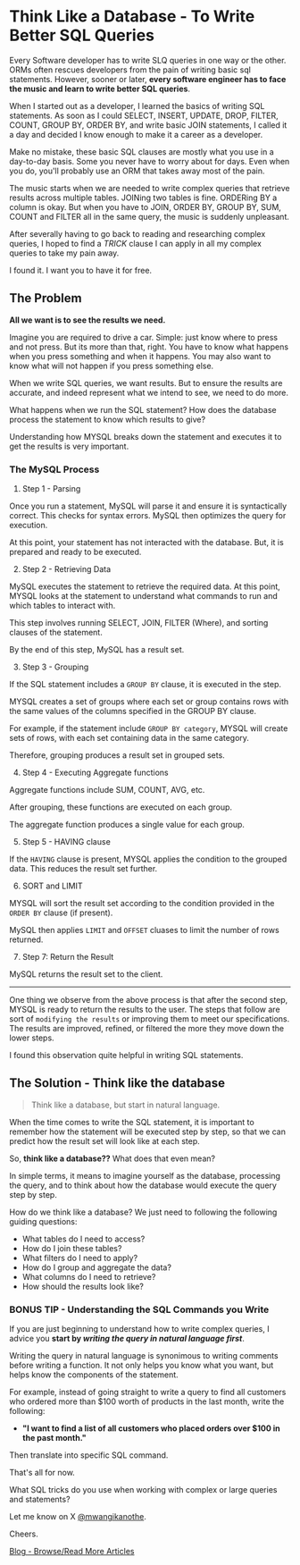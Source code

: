 # Think Like a Database - To Write Better SQL Queries

Every Software developer has to write SLQ queries in one way or the other. ORMs often rescues developers from the pain of writing basic sql statements. However, sooner or later, **every software engineer has to face the music and learn to write better SQL queries**.

When I started out as a developer, I learned the basics of writing SQL statements. As soon as I could SELECT, INSERT, UPDATE, DROP, FILTER, COUNT, GROUP BY, ORDER BY, and write basic JOIN statements, I called it a day and decided I know enough to make it a career as a developer.

Make no mistake, these basic SQL clauses are mostly what you use in a day-to-day basis. Some you never have to worry about for days. Even when you do, you'll probably use an ORM that takes away most of the pain.

The music starts when we are needed to write complex queries that retrieve results across multiple tables. JOINing two tables is fine. ORDERing BY a column is okay. But when you have to JOIN, ORDER BY, GROUP BY, SUM, COUNT and FILTER all in the same query, the music is suddenly unpleasant.

After severally having to go back to reading and researching complex queries, I hoped to find a *TRICK* clause I can apply in all my complex queries to take my pain away.

I found it. I want you to have it for free.

## The Problem

**All we want is to see the results we need.**

Imagine you are required to drive a car. Simple: just know where to press and not press. But its more than that, right. You have to know what happens when you press something and when it happens. You may also want to know what will not happen if you press something else.

When we write SQL queries, we want results. But to ensure the results are accurate, and indeed represent what we intend to see, we need to do more.

What happens when we run the SQL statement? How does the database process the statement to know which results to give?

Understanding how MYSQL breaks down the statement and executes it to get the results is very important.

### The MySQL Process

1. Step 1 - Parsing

Once you run a statement, MySQL will parse it and ensure it is syntactically correct. This checks for syntax errors. MySQL then optimizes the query for execution.

At this point, your statement has not interacted with the database. But, it is prepared and ready to be executed.

2. Step 2 - Retrieving Data

MySQL executes the statement to retrieve the required data. At this point, MYSQL looks at the statement to understand what commands to run and which tables to interact with.

This step involves running SELECT, JOIN, FILTER (Where), and sorting clauses of the statement.

By the end of this step, MySQL has a result set.

3. Step 3 - Grouping

If the SQL statement includes a `GROUP BY` clause, it is executed in the step.

MYSQL creates a set of groups where each set or group contains rows with the same values of the columns specified in the GROUP BY clause.

For example, if the statement include `GROUP BY category`, MYSQL will create sets of rows, with each set containing data in the same category.

Therefore, grouping produces a result set in grouped sets.

4. Step 4 - Executing Aggregate functions

Aggregate functions include SUM, COUNT, AVG, etc.

After grouping, these functions are executed on each group. 

The aggregate function produces a single value for each group.

5. Step 5 - HAVING clause

If the `HAVING` clause is present, MYSQL applies the condition to the grouped data. This reduces the result set further.

6. SORT and LIMIT

MYSQL will sort the result set according to the condition provided in the `ORDER BY` clause (if present).

MySQL then applies `LIMIT` and `OFFSET` cluases to limit the number of rows returned.

7. Step 7: Return the Result

MySQL returns the result set to the client.

---

One thing we observe from the above process is that after the second step, MYSQL is ready to return the results to the user. The steps that follow are sort of `modifying the results` or improving them to meet our specifications. The results are improved, refined, or filtered the more they move down the lower steps.

I found this observation quite helpful in writing SQL statements.

## The Solution - Think like the database

> Think like a database, but start in natural language.

When the time comes to write the SQL statement, it is important to remember how the statement will be executed step by step, so that we can predict how the result set will look like at each step.

So, **think like a database??** What does that even mean?

In simple terms, it means to imagine yourself as the database, processing the query, and to think about how the database would execute the query step by step.

How do we think like a database? We just need to following the following guiding questions:

* What tables do I need to access?
* How do I join these tables?
* What filters do I need to apply?
* How do I group and aggregate the data?
* What columns do I need to retrieve?
* How should the results look like?

### BONUS TIP - Understanding the SQL Commands you Write

If you are just beginning to understand how to write complex queries, I advice you **start by *writing the query in natural language first***.

Writing the query in natural language is synonimous to writing comments before writing a function. It not only helps you know what you want, but helps know the components of the statement.

For example, instead of going straight to write a query to find all customers who ordered more than $100 worth of products in the last month, write the following:

  - **"I want to find a list of all customers who placed orders over $100 in the past month."**

Then translate into specific SQL command.

That's all for now.

What SQL tricks do you use when working with complex or large queries and statements?

Let me know on X [@mwangikanothe](https://x.com/mwangikanothe).

Cheers.

[Blog - Browse/Read More Articles](https://mwanginjuguna.github.io/blog/)
